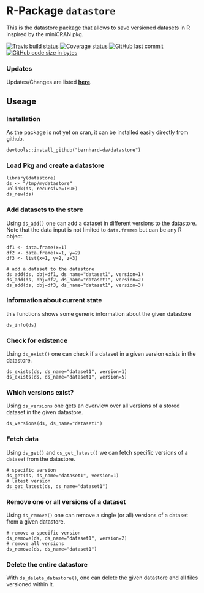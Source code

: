 
R-Package `datastore`
=====================

This is the datastore package that allows to save versioned datasets in R inspired by the miniCRAN pkg.

[![Travis build status](https://travis-ci.org/bernhard-da/datastore.svg?branch=master)](https://travis-ci.org/bernhard-da/datastore) [![Coverage status](https://codecov.io/gh/bernhard-da/datastore/branch/master/graph/badge.svg)](https://codecov.io/github/bernhard-da/datastore?branch=master) [![GitHub last commit](https://img.shields.io/github/last-commit/bernhard-da/datastore.svg?logo=github)](https://github.com/bernhard-da/datastore/commits/master) [![GitHub code size in bytes](https://img.shields.io/github/languages/code-size/bernhard-da/datastore.svg?logo=github)](https://github.com/bernhard-da/datastore)

### Updates

Updates/Changes are listed [**here**](https://bernhard-da.github.io/datastore/news/index.html).

Useage
------

### Installation

As the package is not yet on cran, it can be installed easily directly from github.

    devtools::install_github("bernhard-da/datastore")

### Load Pkg and create a datastore

    library(datastore)
    ds <- "/tmp/mydatastore"
    unlink(ds, recursive=TRUE)
    ds_new(ds)

### Add datasets to the store

Using `ds_add()` one can add a dataset in different versions to the datastore. Note that the data input is not limited to `data.frames` but can be any R object.

    df1 <- data.frame(x=1)
    df2 <- data.frame(x=1, y=2)
    df3 <- list(x=1, y=2, z=3)

    # add a dataset to the datastore
    ds_add(ds, obj=df1, ds_name="dataset1", version=1)
    ds_add(ds, obj=df2, ds_name="dataset1", version=2)
    ds_add(ds, obj=df3, ds_name="dataset1", version=3)

### Information about current state

this functions shows some generic information about the given datastore

    ds_info(ds)

### Check for existence

Using `ds_exist()` one can check if a dataset in a given version exists in the datastore.

    ds_exists(ds, ds_name="dataset1", version=1)
    ds_exists(ds, ds_name="dataset1", version=5)

### Which versions exist?

Using `ds_versions` one gets an overview over all versions of a stored dataset in the given datastore.

    ds_versions(ds, ds_name="dataset1")

### Fetch data

Using `ds_get()` and `ds_get_latest()` we can fetch specific versions of a dataset from the datastore.

    # specific version
    ds_get(ds, ds_name="dataset1", version=1)
    # latest version
    ds_get_latest(ds, ds_name="dataset1")

### Remove one or all versions of a dataset

Using `ds_remove()` one can remove a single (or all) versions of a dataset from a given datastore.

    # remove a specific version
    ds_remove(ds, ds_name="dataset1", version=2)
    # remove all versions
    ds_remove(ds, ds_name="dataset1")

### Delete the entire datastore

With `ds_delete_datastore()`, one can delete the given datastore and all files versioned within it.
